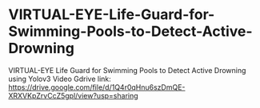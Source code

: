 # VIRTUAL-EYE-Life-Guard-for-Swimming-Pools-to-Detect-Active-Drowning
VIRTUAL-EYE Life Guard for Swimming Pools to Detect Active Drowning using Yolov3
Video Gdrive link:
https://drive.google.com/file/d/1Q4r0qHnu6szDmQE-XRXVKpZrvCcZ5gpl/view?usp=sharing

